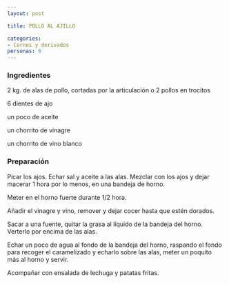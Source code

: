 ```yaml
---
layout: post

title: POLLO AL AJILLO

categories:
- Carnes y derivados
personas: 6 
---
```


<h3>Ingredientes</h3>
2 kg. de alas de pollo, cortadas por la articulación o 2 pollos en trocitos

6 dientes de ajo

un poco de aceite

un chorrito de vinagre

un chorrito de vino blanco

<h3>Preparación</h3>
Picar los ajos. Echar sal y aceite a las alas. Mezclar con los ajos y dejar macerar 1 hora por lo menos, en una bandeja de horno.

Meter en el horno fuerte durante 1/2 hora.

Añadir el vinagre y vino, remover y dejar cocer hasta que estén dorados.

Sacar a una fuente, quitar la grasa al líquido de la bandeja del horno. Verterlo por encima de las alas.

Echar un poco de agua al fondo de la bandeja del horno, raspando el fondo para recoger el caramelizado y echarlo sobre las alas, meter un poquito más al horno y servir.

Acompañar con ensalada de lechuga y patatas fritas.

